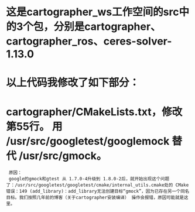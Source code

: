 #    这是cartographer_ws工作空间的src中的3个包，分别是cartographer、cartographer_ros、ceres-solver-1.13.0

#    以上代码我修改了如下部分：
#    cartographer/CMakeLists.txt，修改第55行。 用 /usr/src/googletest/googlemock 替代 /usr/src/gmock。
     原因：
     google的gmock和gtest 从 1.7.0-4升级到 1.8.0-2后，就开始出现这个问题了：/usr/src/googletest/googletest/cmake/internal_utils.cmake处的 CMake 错误：149 (add_library)：add_library无法创建目标“gmock”，因为已存在另一个同名目标。我们按照几年前的博客（关于cartographer安装编译） 操作会报错，原因可能就是这里。


